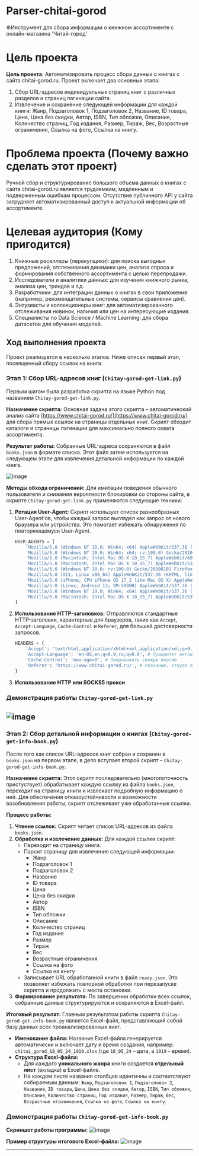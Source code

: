 # Parser-chitai-gorod
⚙️Инструмент для сбора информации о книжном ассортименте с онлайн-магазина 'Читай-город'

# Цель проекта
**Цель проекта**: Автоматизировать процесс сбора данных о книгах с сайта chitai-gorod.ru. Проект включает два основных этапа:
1. Сбор URL-адресов индивидуальных страниц книг с различных разделов и страниц пагинации сайта.
2. Извлечение и сохранение следующей информации для каждой книги: Жанр, Подзаголовок 1, Подзаголовок 2, Название, ID товара, Цена, Цена без скидки, Автор, ISBN, Тип обложки, Описание, Количество страниц, Год издания, Размер, Тираж, Вес, Возрастные ограничения, Ссылка на фото, Ссылка на книгу.

# Проблема проекта (Почему важно сделать этот проект)
Ручной сбор и структурирование большого объема данных о книгах с сайта chitai-gorod.ru является трудоемким, медленным и подверженным ошибкам процессом. Отсутствие публичного API у сайта затрудняет автоматизированный доступ к актуальной информации об ассортименте.

# Целевая аудитория (Кому пригодится)
1. Книжные реселлеры (перекупщики): для поиска выгодных предложений, отслеживания динамики цен, анализа спроса и формирования собственного ассортимента с целью перепродажи.
2. Исследователи и аналитики данных: для изучения книжного рынка, анализа цен, трендов и т.д.
3. Разработчики: для интеграции данных о книгах в свои приложения (например, рекомендательные системы, сервисы сравнения цен).
4. Энтузиасты и коллекционеры книг: для автоматизированного отслеживания новинок, наличия или цен на интересующие издания.
5. Специалисты по Data Science / Machine Learning: для сбора датасетов для обучения моделей.

## Ход выполнения проекта

Проект реализуется в несколько этапов. Ниже описан первый этап, посвященный сбору ссылок на книги.

### Этап 1: Сбор URL-адресов книг (`Chitay-gorod-get-link.py`)

Первым шагом была разработка скрипта на языке Python под названием `Chitay-gorod-get-link.py`.

**Назначение скрипта:**
Основная задача этого скрипта – автоматический анализ сайта [https://www.chitai-gorod.ru/](https://www.chitai-gorod.ru/) для сбора прямых ссылок на страницы отдельных книг. Скрипт обходит каталоги и страницы пагинации для максимально полного охвата ассортимента.

**Результат работы:**
Собранные URL-адреса сохраняются в файл `books.json` в формате списка. Этот файл затем используется на следующем этапе для извлечения детальной информации по каждой книге.

![image](https://github.com/user-attachments/assets/ae90c6ba-3059-42cf-b261-f97939057d65)

**Методы обхода ограничений:**
Для имитации поведения обычного пользователя и снижения вероятности блокировки со стороны сайта, в скрипте `Chitay-gorod-get-link.py` применяются следующие техники:

1.  **Ротация User-Agent:**
    Скрипт использует список разнообразных User-Agent'ов, чтобы каждый запрос выглядел как запрос от нового браузера или устройства. Это помогает избежать обнаружения по повторяющемуся User-Agent.
    ```python
    USER_AGENTS = [
        'Mozilla/5.0 (Windows NT 10.0; Win64; x64) AppleWebKit/537.36 (KHTML, like Gecko) Chrome/120.0.0.0 Safari/537.36',
        'Mozilla/5.0 (Windows NT 10.0; Win64; x64; rv:109.0) Gecko/20100101 Firefox/120.0',
        'Mozilla/5.0 (Macintosh; Intel Mac OS X 10_15_7) AppleWebKit/605.1.15 (KHTML, like Gecko) Version/17.2 Safari/605.1.15',
        'Mozilla/5.0 (Macintosh; Intel Mac OS X 10_15_7) AppleWebKit/537.36 (KHTML, like Gecko) Chrome/120.0.0.0 Safari/537.36',
        'Mozilla/5.0 (Windows NT 10.0; rv:109.0) Gecko/20100101 Firefox/119.0',
        'Mozilla/5.0 (X11; Linux x86_64) AppleWebKit/537.36 (KHTML, like Gecko) Chrome/118.0.0.0 Safari/537.36',
        'Mozilla/5.0 (iPhone; CPU iPhone OS 17_2 like Mac OS X) AppleWebKit/605.1.15 (KHTML, like Gecko) Version/17.2 Mobile/15E148 Safari/604.1',
        'Mozilla/5.0 (Linux; Android 13; SM-S908B) AppleWebKit/537.36 (KHTML, like Gecko) Chrome/119.0.0.0 Mobile Safari/537.36',
        'Mozilla/5.0 (Windows NT 10.0; Win64; x64) AppleWebKit/537.36 (KHTML, like Gecko) Chrome/119.0.0.0 Safari/537.36 Edg/119.0.0.0',
        'Mozilla/5.0 (Macintosh; Intel Mac OS X 10_15_7) AppleWebKit/537.36 (KHTML, like Gecko) Firefox/119.0',
    ]
    ```

2.  **Использование HTTP-заголовков:**
    Отправляются стандартные HTTP-заголовки, характерные для браузеров, такие как `Accept`, `Accept-Language`, `Cache-Control` и `Referer`, для большей достоверности запросов.
    ```python
    HEADERS = {
        'Accept': 'text/html,application/xhtml+xml,application/xml;q=0.9,image/avif,image/webp,image/apng,*/*;q=0.8,application/signed-exchange;v=b3;q=0.7',
        'Accept-Language': 'en-US,en;q=0.9,ru;q=0.8', # Приоритет английскому, русский тоже принимается
        'Cache-Control': 'max-age=0', # Запрашивать свежую версию
        'Referer': 'https://www.chitai-gorod.ru/', # Указание, откуда пришел запрос
    }
    ```
3. **Использование HTTP или SOCKS5 прокси**
### Демонстрация работы `Chitay-gorod-get-link.py`
![image](https://github.com/user-attachments/assets/03de2d70-d4dc-4004-a341-924ac7ec4de2)
---
### Этап 2: Сбор детальной информации о книгах (`Chitay-gorod-get-info-book.py`)

После того как список URL-адресов книг собран и сохранен в `books.json` на первом этапе, в дело вступает второй скрипт – `Chitay-gorod-get-info-book.py`.

**Назначение скрипта:**
Этот скрипт последовательно (многопоточность пристуствует) обрабатывает каждую ссылку из файла `books.json`, переходит на страницу книги и извлекает подробную информацию о ней. Для обеспечения отказоустойчивости и возможности возобновления работы, скрипт отслеживает уже обработанные ссылки.

**Процесс работы:**

1.  **Чтение ссылок:** Скрипт читает список URL-адресов из файла `books.json`.
2.  **Обработка и извлечение данных:** Для каждой ссылки скрипт:
    *   Переходит на страницу книги.
    *   Парсит страницу для извлечения следующей информации:
        *   Жанр
        *   Подзаголовок 1
        *   Подзаголовок 2
        *   Название
        *   ID товара
        *   Цена
        *   Цена без скидки
        *   Автор
        *   ISBN
        *   Тип обложки
        *   Описание
        *   Количество страниц
        *   Год издания
        *   Размер
        *   Тираж
        *   Вес
        *   Возрастные ограничения
        *   Ссылка на фото
        *   Ссылка на книгу
    *   Записывает URL обработанной книги в файл `ready.json`. Это позволяет избежать повторной обработки при перезапуске скрипта и продолжить с места остановки.
3.  **Формирование результата:** По завершении обработки всех ссылок, собранные данные структурируются и сохраняются в Excel-файл.

**Итоговый результат:**
Главным результатом работы скрипта `Chitay-gorod-get-info-book.py` является Excel-файл, представляющий собой базу данных всех проанализированных книг.

*   **Именование файла:** Название Excel-файла генерируется автоматически и включает дату и время создания, например: `chitai_gorod_18_05_24_1919.xlsx` (где `18_05_24` – дата, а `1919` – время).
*   **Структура Excel-файла:**
    *   Для каждого **уникального жанра** книги создается **отдельный лист** (вкладка) в Excel-файле.
    *   На каждом листе названия столбцов идентичны и соответствуют собираемым данным: `Жанр`, `Подзаголовок 1`, `Подзаголовок 2`, `Название`, `ID товара`, `Цена`, `Цена без скидки`, `Автор`, `ISBN`, `Тип обложки`, `Описание`, `Количество страниц`, `Год издания`, `Размер`, `Тираж`, `Вес`, `Возрастные ограничения`, `Ссылка на фото`, `Ссылка на книгу`.

### Демонстрация работы `Chitay-gorod-get-info-book.py`

**Скриншот работы программы:**
![image](https://github.com/user-attachments/assets/cfd07be7-8420-46c4-a9e8-5b49cee2b7f2)

**Пример структуры итогового Excel-файла:**
![image](https://github.com/user-attachments/assets/8582dd9c-0a76-452b-a604-d3f2c89c2fbc)

---
